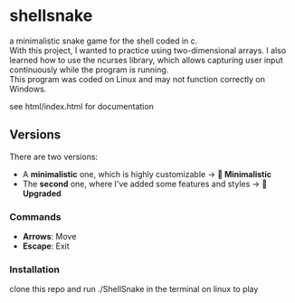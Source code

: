 # shellsnake
a minimalistic snake game for the shell coded in c.  
With this project, I wanted to practice using two-dimensional arrays.
I also learned how to use the ncurses library, which allows capturing user input continuously while the program is running.  
This program was coded on Linux and may not function correctly on Windows.

see html/index.html for documentation

## Versions

There are two versions:

- A **minimalistic** one, which is highly customizable -> **📁 Minimalistic**  
- The **second** one, where I've added some features and styles -> **📁 Upgraded**

### Commands

- **Arrows**: Move
- **Escape**: Exit

### Installation
clone this repo and run ./ShellSnake in the terminal on linux to play
